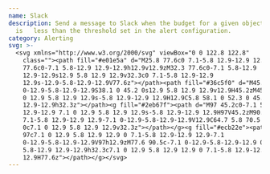 ```yaml
---
name: Slack
description: Send a message to Slack when the budget for a given objective
  is   less than the threshold set in the alert configuration.
category: Alerting
svg: >-
  <svg xmlns="http://www.w3.org/2000/svg" viewBox="0 0 122.8 122.8"
    class=""><path fill="#e01e5a" d="M25.8 77.6c0 7.1-5.8 12.9-12.9 12.9S0 84.7 0
    77.6c0-7.1 5.8-12.9 12.9-12.9h12.9v12.9zM32.3 77.6c0-7.1 5.8-12.9
    12.9-12.9s12.9 5.8 12.9 12.9v32.3c0 7.1-5.8 12.9-12.9
    12.9s-12.9-5.8-12.9-12.9V77.6z"></path><path fill="#36c5f0" d="M45.2 25.8c-7.1
    0-12.9-5.8-12.9-12.9S38.1 0 45.2 0s12.9 5.8 12.9 12.9v12.9H45.2zM45.2 32.3c7.1
    0 12.9 5.8 12.9 12.9s-5.8 12.9-12.9 12.9H12.9C5.8 58.1 0 52.3 0 45.2s5.8-12.9
    12.9-12.9h32.3z"></path><g fill="#2eb67f"><path d="M97 45.2c0-7.1 5.8-12.9
    12.9-12.9 7.1 0 12.9 5.8 12.9 12.9s-5.8 12.9-12.9 12.9H97V45.2zM90.5 45.2c0
    7.1-5.8 12.9-12.9 12.9-7.1 0-12.9-5.8-12.9-12.9V12.9C64.7 5.8 70.5 0 77.6
    0c7.1 0 12.9 5.8 12.9 12.9v32.3z"></path></g><g fill="#ecb22e"><path d="M77.6
    97c7.1 0 12.9 5.8 12.9 12.9 0 7.1-5.8 12.9-12.9 12.9-7.1
    0-12.9-5.8-12.9-12.9V97h12.9zM77.6 90.5c-7.1 0-12.9-5.8-12.9-12.9 0-7.1
    5.8-12.9 12.9-12.9h32.3c7.1 0 12.9 5.8 12.9 12.9 0 7.1-5.8 12.9-12.9
    12.9H77.6z"></path></g></svg>
---
```

